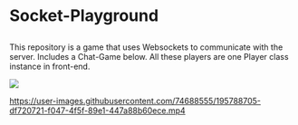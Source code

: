 # Socket-Playground
<h2></h2>
<p>
This repository is a game that uses Websockets to communicate with the server. Includes a Chat-Game below. All these players are one Player class instance in front-end.
</p>
<img size="30vh" src="https://user-images.githubusercontent.com/74688555/195788118-1c32b801-cc4c-4743-9fbc-ed234d61853e.png"></img>

https://user-images.githubusercontent.com/74688555/195788705-df720721-f047-4f5f-89e1-447a88b60ece.mp4

